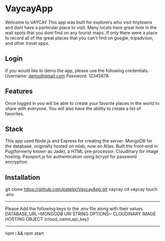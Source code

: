 # VaycayApp
Welcome to VAYCAY
This app was built for explorers who visit tinytowns and dont have a particular place to visit.
Many locals have great hole in the wall spots that you dont find on any tourist maps. If only there were a place to record all of the great places that you can't find on google, tripadvisor, and other travel apps. 

## Login
If you would like to demo the app, please use the following credentials.
Username: demo@gmail.com
Password: 12345678

## Features
Once logged in you will be able to create your favorite places in the world to share with everyone.
You will also have the ability to create a list of favorites.

## Stack
This app used Node.js and Express for creating the server.
MongoDB for the database, originally hosted on mlab, now on Atlas.
Built the front-end in Pug(formerly known as Jade), a HTML pre-processor.
Cloudinary for image hosting.
Passport.js for authentication using bcrypt for password encryption.

## Installation
git clone https://github.com/patelpr/VaycayApp.git vaycay
cd vaycay
touch .env
***
Please Add the following keys to the .env file along with their values
DATABASE_URL=MONGODB URI STRING
OPTIONS= CLOUDINARY IMAGE HOSTING OBJECT {cloud_name,api_key}
***
npm i && npm start
